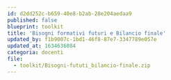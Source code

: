 ```yaml
---
id: d2dd252c-b659-40e8-b2ab-28e204aedaa9
published: false
blueprint: toolkit
title: 'Bisogni formativi futuri e Bilancio finale'
updated_by: f1b9007c-1bd1-46f8-87e7-3347789e057e
updated_at: 1634636084
categoria: docenti
file:
  - toolkit/Bisogni-fututi_bilancio-finale.zip
---
```

